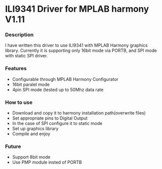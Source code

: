 <h1>ILI9341 Driver for MPLAB harmony V1.11</h1>


<h3>Description</h3>
<p>I have written this driver to use ILI9341 with MPLAB Harmony graphics library. Currently it is supporting only 16bit mode via PORTB, and SPI mode with static SPI driver.<p>


<h3>Features</h3>
<ul>
	<li>Configurable through MPLAB Harmony Configurator</li>
	<li>16bit paralel mode</li>
	<li>4pin SPI mode (tested up to 50Mhz data rate</li>
</ul>


<h3>How to use</h3>
<ul>
	<li>Download and copy it to harmony installation path(overwrite files)</li>
	<li>Set appropriate pins to Digital Output</li>
	<li>In the case of SPI configure it to static mode</li>
	<li>Set up graphics library</li>
	<li>Compile and enjoy</li>
</ul>

<h3>Future</h3>
<ul>
	<li>Support 8bit mode</li>
	<li>Use PMP module insted of PORTB</li>
</ul>
